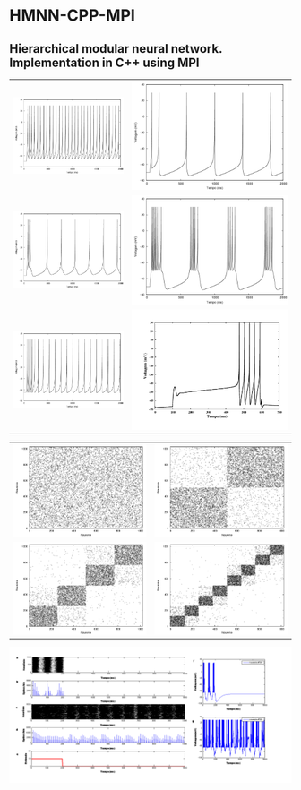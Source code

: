 # HMNN-CPP-MPI

## Hierarchical modular neural network. Implementation in C++ using MPI

|||
------------ | -------------
![](/Images/FS.png) | ![](/Images/RS.png)
![](/Images/IBS.png) | ![](/Images/CHS.png)
![](/Images/LTS.png) | ![](/Images/lscell.png)

|||
------------ | -------------
![](/Images/con_rand.png) | ![](/Images/con_m1_p075.png)
![](/Images/con_m2_p075.png) | ![](/Images/con_m3_p075.png)

![](/Images/psth_raster_voltage_pt.png)
